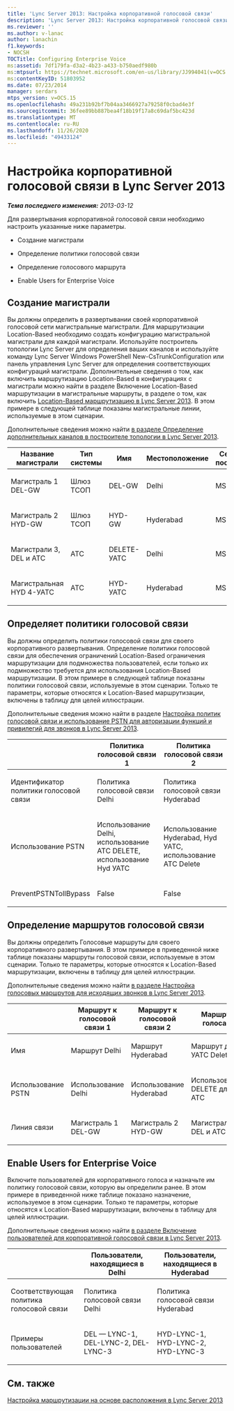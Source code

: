 ```yaml
---
title: 'Lync Server 2013: Настройка корпоративной голосовой связи'
description: 'Lync Server 2013: Настройка корпоративной голосовой связи.'
ms.reviewer: ''
ms.author: v-lanac
author: lanachin
f1.keywords:
- NOCSH
TOCTitle: Configuring Enterprise Voice
ms:assetid: 7df179fa-d3a2-4b23-a433-b750aedf980b
ms:mtpsurl: https://technet.microsoft.com/en-us/library/JJ994041(v=OCS.15)
ms:contentKeyID: 51803952
ms.date: 07/23/2014
manager: serdars
mtps_version: v=OCS.15
ms.openlocfilehash: 49a231b92bf7b04aa3466927a79258f0cbad4e3f
ms.sourcegitcommit: 36fee89bb887bea4f18b19f17a8c69daf5bc423d
ms.translationtype: MT
ms.contentlocale: ru-RU
ms.lasthandoff: 11/26/2020
ms.locfileid: "49433124"
---
```

# <a name="configuring-enterprise-voice-in-lync-server-2013"></a>Настройка корпоративной голосовой связи в Lync Server 2013

<div data-xmlns="http://www.w3.org/1999/xhtml">

<div class="topic" data-xmlns="http://www.w3.org/1999/xhtml" data-msxsl="urn:schemas-microsoft-com:xslt" data-cs="https://msdn.microsoft.com/">

<div data-asp="https://msdn2.microsoft.com/asp">



</div>

<div id="mainSection">

<div id="mainBody">

<span> </span>

_**Тема последнего изменения:** 2013-03-12_

Для развертывания корпоративной голосовой связи необходимо настроить указанные ниже параметры.

  - Создание магистрали

  - Определение политики голосовой связи

  - Определение голосового маршрута

  - Enable Users for Enterprise Voice

<div>

## <a name="create-a-trunk"></a>Создание магистрали

Вы должны определить в развертывании своей корпоративной голосовой сети магистральные магистрали. Для маршрутизации Location-Based необходимо создать конфигурацию магистральной магистрали для каждой магистрали. Используйте построитель топологии Lync Server для определения ваших каналов и используйте команду Lync Server Windows PowerShell New-CsTrunkConfiguration или панель управления Lync Server для определения соответствующих конфигураций магистрали. Дополнительные сведения о том, как включить маршрутизацию Location-Based в конфигурациях с магистрали можно найти в разделе Включение Location-Based маршрутизации в магистральные маршруты, в разделе о том, как включить [Location-Based маршрутизацию в Lync Server 2013](lync-server-2013-enabling-location-based-routing.md). В этом примере в следующей таблице показаны магистральные линии, используемые в этом сценарии.

Дополнительные сведения можно найти [в разделе Определение дополнительных каналов в построителе топологии в Lync Server 2013](lync-server-2013-define-additional-trunks-in-topology-builder.md).


<table>
<colgroup>
<col style="width: 20%" />
<col style="width: 20%" />
<col style="width: 20%" />
<col style="width: 20%" />
<col style="width: 20%" />
</colgroup>
<thead>
<tr class="header">
<th>Название магистрали</th>
<th>Тип системы</th>
<th>Имя</th>
<th>Местоположение</th>
<th>Сервер-посредник</th>
</tr>
</thead>
<tbody>
<tr class="odd">
<td><p>Магистраль 1 DEL-GW</p></td>
<td><p>Шлюз ТСОП</p></td>
<td><p>DEL-GW</p></td>
<td><p>Delhi</p></td>
<td><p>MS1</p></td>
</tr>
<tr class="even">
<td><p>Магистраль 2 HYD-GW</p></td>
<td><p>Шлюз ТСОП</p></td>
<td><p>HYD-GW</p></td>
<td><p>Hyderabad</p></td>
<td><p>MS1</p></td>
</tr>
<tr class="odd">
<td><p>Магистрали 3, DEL и АТС</p></td>
<td><p>АТС</p></td>
<td><p>DELETE-УАТС</p></td>
<td><p>Delhi</p></td>
<td><p>MS1</p></td>
</tr>
<tr class="even">
<td><p>Магистральная HYD 4-УАТС</p></td>
<td><p>АТС</p></td>
<td><p>HYD-УАТС</p></td>
<td><p>Hyderabad</p></td>
<td><p>MS1</p></td>
</tr>
</tbody>
</table>


<div>


</div>

</div>

<div>

## <a name="defines-voice-policies"></a>Определяет политики голосовой связи

Вы должны определить политики голосовой связи для своего корпоративного развертывания. Определение политики голосовой связи для обеспечения ограничений Location-Based ограничения маршрутизации для подмножества пользователей, если только их подмножество требуется для использования Location-Based маршрутизации. В этом примере в следующей таблице показаны политики голосовой связи, используемые в этом сценарии. Только те параметры, которые относятся к Location-Based маршрутизации, включены в таблицу для целей иллюстрации.

Дополнительные сведения можно найти в разделе [Настройка политик голосовой связи и использование PSTN для авторизации функций и привилегий для звонков в Lync Server 2013](lync-server-2013-configuring-voice-policies-and-pstn-usage-records-to-authorize-calling-features-and-privileges.md).


<table>
<colgroup>
<col style="width: 33%" />
<col style="width: 33%" />
<col style="width: 33%" />
</colgroup>
<thead>
<tr class="header">
<th></th>
<th>Политика голосовой связи 1</th>
<th>Политика голосовой связи 2</th>
</tr>
</thead>
<tbody>
<tr class="odd">
<td><p>Идентификатор политики голосовой связи</p></td>
<td><p>Политика голосовой связи Delhi</p></td>
<td><p>Политика голосовой связи Hyderabad</p></td>
</tr>
<tr class="even">
<td><p>Использование PSTN</p></td>
<td><p>Использование Delhi, использование АТС DELETE, использование Hyd УАТС</p></td>
<td><p>Использование Hyderabad, Hyd УАТС, использование АТС Delete</p></td>
</tr>
<tr class="odd">
<td><p>PreventPSTNTollBypass</p></td>
<td><p>False</p></td>
<td><p>False</p></td>
</tr>
</tbody>
</table>


<div>


</div>

</div>

<div>

## <a name="define-voice-routes"></a>Определение маршрутов голосовой связи

Вы должны определить Голосовые маршруты для своего корпоративного развертывания. В этом примере в приведенной ниже таблице показаны маршруты голосовой связи, используемые в этом сценарии. Только те параметры, которые относятся к Location-Based маршрутизации, включены в таблицу для целей иллюстрации.

Дополнительные сведения можно найти [в разделе Настройка голосовых маршрутов для исходящих звонков в Lync Server 2013](lync-server-2013-configuring-voice-routes-for-outbound-calls.md).


<table>
<colgroup>
<col style="width: 20%" />
<col style="width: 20%" />
<col style="width: 20%" />
<col style="width: 20%" />
<col style="width: 20%" />
</colgroup>
<thead>
<tr class="header">
<th></th>
<th>Маршрут к голосовой связи 1</th>
<th>Маршрут к голосовой связи 2</th>
<th>Маршрут голоса 3</th>
<th>Маршрут голосовой связи 4</th>
</tr>
</thead>
<tbody>
<tr class="odd">
<td><p>Имя</p></td>
<td><p>Маршрут Delhi</p></td>
<td><p>Маршрут Hyderabad</p></td>
<td><p>Маршрут для УАТС Delete</p></td>
<td><p>Маршрут Hyd УАТС</p></td>
</tr>
<tr class="even">
<td><p>Использование PSTN</p></td>
<td><p>Использование Delhi</p></td>
<td><p>Использование Hyderabad</p></td>
<td><p>Использование DELETE для АТС</p></td>
<td><p>Использование Hyd УАТС</p></td>
</tr>
<tr class="odd">
<td><p>Линия связи</p></td>
<td><p>Магистраль 1 DEL-GW</p></td>
<td><p>Магистраль 2 HYD-GW</p></td>
<td><p>Магистрали 3, DEL и АТС</p></td>
<td><p>Магистральная HYD 4-УАТС</p></td>
</tr>
</tbody>
</table>


<div>


</div>

</div>

<div>

## <a name="enable-users-for-enterprise-voice"></a>Enable Users for Enterprise Voice

Включите пользователей для корпоративного голоса и назначьте им политику голосовой связи, которую вы определили ранее. В этом примере в приведенной ниже таблице показано назначение, используемое в этом сценарии. Только те параметры, которые относятся к Location-Based маршрутизации, включены в таблицу для целей иллюстрации.

Дополнительные сведения можно найти [в разделе Включение пользователей для корпоративной голосовой связи в Lync Server 2013](lync-server-2013-enable-users-for-enterprise-voice.md).


<table>
<colgroup>
<col style="width: 33%" />
<col style="width: 33%" />
<col style="width: 33%" />
</colgroup>
<thead>
<tr class="header">
<th></th>
<th>Пользователи, находящиеся в Delhi</th>
<th>Пользователи, находящиеся в Hyderabad</th>
</tr>
</thead>
<tbody>
<tr class="odd">
<td><p>Соответствующая политика голосовой связи</p></td>
<td><p>Политика голосовой связи Delhi</p></td>
<td><p>Политика голосовой связи Hyderabad</p></td>
</tr>
<tr class="even">
<td><p>Примеры пользователей</p></td>
<td><p>DEL — LYNC-1, DEL-LYNC-2, DEL-LYNC-3</p></td>
<td><p>HYD-LYNC-1, HYD-LYNC-2, HYD-LYNC-3</p></td>
</tr>
</tbody>
</table>


<div>


</div>

</div>

<div>

## <a name="see-also"></a>См. также


[Настройка маршрутизации на основе расположения в Lync Server 2013](lync-server-2013-configuring-location-based-routing.md)  
  

</div>

</div>

<span> </span>

</div>

</div>

</div>

